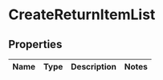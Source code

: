
# CreateReturnItemList

## Properties
Name | Type | Description | Notes
------------ | ------------- | ------------- | -------------



